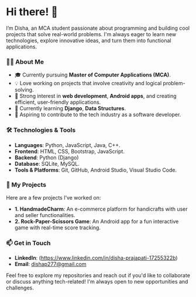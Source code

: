 # Hi there! 👋

I’m Disha, an MCA student passionate about programming and building cool projects that solve real-world problems. I'm always eager to learn new technologies, explore innovative ideas, and turn them into functional applications.

### 👩‍💻 About Me

- 🎓 Currently pursuing **Master of Computer Applications (MCA)**.
- 💡 Love working on projects that involve creativity and logical problem-solving.
- 🌟 Strong interest in **web development**, **Android apps**, and creating efficient, user-friendly applications.
- 🌱 Currently learning **Django**, **Data Structures**.
- 🎯 Aspiring to contribute to the tech industry as a software developer.

### 🛠️ Technologies & Tools

- **Languages**: Python, JavaScript, Java, C++.
- **Frontend**: HTML, CSS, Bootstrap, JavaScript.
- **Backend**: Python (Django)
- **Database**: SQLite, MySQL.
- **Tools & Platforms**: Git, GitHub, Android Studio, Visual Studio Code.

### 🌟 My Projects

Here are a few projects I’ve worked on:

- **1. HandmadeCharm**: An e-commerce platform for handicrafts with user and seller functionalities.
- **2. Rock-Paper-Scissors Game**: An Android app for a fun interactive game with real-time score tracking.

### 📫 Get in Touch

- **LinkedIn**: (https://www.linkedin.com/in/disha-prajapati-17255322b)
- **Email**: dishap277@gmail.com

Feel free to explore my repositories and reach out if you'd like to collaborate or discuss anything tech-related! I'm always open to new opportunities and challenges.












